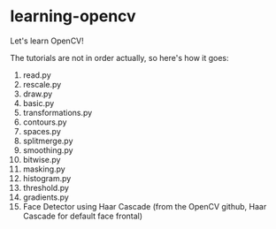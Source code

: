 # learning-opencv
Let's learn OpenCV!

The tutorials are not in order actually, so here's how it goes:

1. read.py
2. rescale.py
3. draw.py
4. basic.py
5. transformations.py
6. contours.py
7. spaces.py
8. splitmerge.py
9. smoothing.py
10. bitwise.py
11. masking.py
12. histogram.py
13. threshold.py
14. gradients.py
15. Face Detector using Haar Cascade (from the OpenCV github, Haar Cascade for default face frontal)
